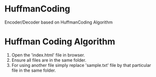 # HuffmanCoding
Encoder/Decoder based on HuffmanCoding Algorithm


# Huffman Coding Algorithm

1. Open the 'index.html' file in browser.
2. Ensure all files are in the same folder.
3. For using another file simply replace 'sample.txt' file by that particular file in the same folder.
